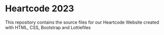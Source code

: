 # Heartcode 2023

This repository contains the source files for our Heartcode Website created with HTML, CSS, Bootstrap and Lottiefiles
